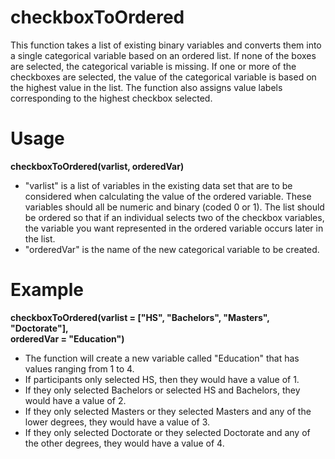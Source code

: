 # checkboxToOrdered

This function takes a list of existing binary variables and converts them into a single
categorical variable based on an ordered list. If none of the boxes are selected, the 
categorical variable is missing. If one or more of the checkboxes are selected, the 
value of the categorical variable is based on the highest value in the list. The function
also assigns value labels corresponding to the highest checkbox selected.

# Usage
**checkboxToOrdered(varlist, orderedVar)**  
* "varlist" is a list of variables in the existing data set that are to be considered when calculating the value of the ordered variable. These variables should all be numeric and binary (coded 0 or 1). The list should be ordered so that if an individual selects two of the checkbox variables, the variable you want represented in the ordered variable occurs later in the list. 
* "orderedVar" is the name of the new categorical variable to be created.

# Example
**checkboxToOrdered(varlist = ["HS", "Bachelors", "Masters", "Doctorate"],  
orderedVar = "Education")**
* The function will create a new variable called "Education" that has values ranging from 1 to 4. 
* If participants only selected HS, then they would have a value of 1. 
* If they only selected Bachelors or selected HS and Bachelors, they would have a value of 2. 
* If they only selected Masters or they selected Masters and any of the lower degrees, they would have a value of 3. 
* If they only selected Doctorate or they selected Doctorate and any of the other degrees, they would have a value of 4.
